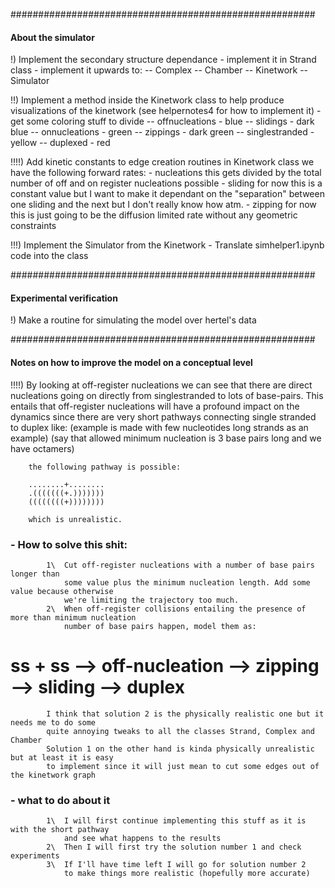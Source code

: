 #######################################################
#### About the simulator

!) Implement the secondary structure dependance 
    - implement it in Strand class
    - implement it upwards to: 
        -- Complex 
        -- Chamber 
        -- Kinetwork 
        -- Simulator

!!) Implement a method inside the Kinetwork class 
    to help produce visualizations of the kinetwork
    (see helpernotes4 for how to implement it)
    - get some coloring stuff to divide 
        -- offnucleations - blue
        -- slidings       - dark blue 
        -- onnucleations  - green
        -- zippings       - dark green
        -- singlestranded - yellow
        -- duplexed       - red 

!!!!) Add kinetic constants to edge creation routines in Kinetwork class
        we have the following forward rates:
            - nucleations
                this gets divided by the total number of off and on register nucleations possible 
            - sliding
                for now this is a constant value but I want to make it 
                dependant on the "separation" between one sliding and 
                the next but I don't really know how atm. 
            - zipping
                for now this is just going to be the diffusion limited rate
                without any geometric constraints
    

!!!) Implement the Simulator from the Kinetwork 
    - Translate simhelper1.ipynb code into the class 


#######################################################
#### Experimental verification

!) Make a routine for simulating the model over hertel's data 


#######################################################
#### Notes on how to improve the model on a conceptual level

!!!!)   By looking at off-register nucleations we can see that there are direct nucleations
        going on directly from singlestranded to lots of base-pairs.
        This entails that off-register nucleations will have a profound impact on the dynamics
        since there are very short pathways connecting single stranded to duplex like: 
        (example is made with few nucleotides long strands as an example)
        (say that allowed minimum nucleation is 3 base pairs long and we have octamers)


        the following pathway is possible:

        ........+........
        .(((((((+.)))))))
        ((((((((+))))))))

        which is unrealistic. 

###     - How to solve this shit: 
            1\  Cut off-register nucleations with a number of base pairs longer than 
                some value plus the minimum nucleation length. Add some value because otherwise
                we're limiting the trajectory too much. 
            2\  When off-register collisions entailing the presence of more than minimum nucleation
                number of base pairs happen, model them as:
#                          ss + ss --> off-nucleation --> zipping --> sliding --> duplex 
        
            I think that solution 2 is the physically realistic one but it needs me to do some 
            quite annoying tweaks to all the classes Strand, Complex and Chamber
            Solution 1 on the other hand is kinda physically unrealistic but at least it is easy
            to implement since it will just mean to cut some edges out of the kinetwork graph 

###     - what to do about it
            1\  I will first continue implementing this stuff as it is with the short pathway 
                and see what happens to the results
            2\  Then I will first try the solution number 1 and check experiments
            3\  If I'll have time left I will go for solution number 2 
                to make things more realistic (hopefully more accurate)